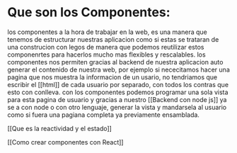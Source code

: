 # Que son los Componentes:

los componentes a la hora de trabajar en la web, es una manera que tenemos de estructurar nuestras aplicacion como si estas se trataran de una construcion con legos de manera que podemos reutilizar estos componenrtes para hacerlos mucho mas flexibles y rescalables. los componentes nos permiten gracias al backend de nuestra aplicacion auto generar el contenido de nuestra web, por ejemplo si nececitamos hacer una pagina que nos muestra la informacion de un usario, no tendriamos que escribir el [[html]] de cada usuario por separado, con todos los contras que esto con conlleva. con los componentes podemos programar una sola vista para esta pagina de usuario y gracias a nuestro [[Backend con node js]] ya se a con node o con otro lenguaje, generar la vista y mandarsela al usuario como si fuera una pagiana completa ya previamente ensamblada. 

[[Que es la reactividad y el estado]]

[[Como crear componentes con React]]